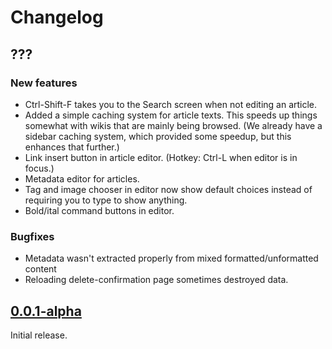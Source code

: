 # Changelog

## ???

### New features

* Ctrl-Shift-F takes you to the Search screen when not editing an article.
* Added a simple caching system for article texts. This speeds up things somewhat with wikis that are mainly being browsed. (We already have a sidebar caching system, which provided some speedup, but this enhances that further.)
* Link insert button in article editor. (Hotkey: Ctrl-L when editor is in focus.)
* Metadata editor for articles.
* Tag and image chooser in editor now show default choices instead of requiring you to type to show anything.
* Bold/ital command buttons in editor.

### Bugfixes

* Metadata wasn't extracted properly from mixed formatted/unformatted content
* Reloading delete-confirmation page sometimes destroyed data.

## [0.0.1-alpha](https://github.com/syegulalp/folio/releases/tag/0.0.1-alpha)

Initial release.
